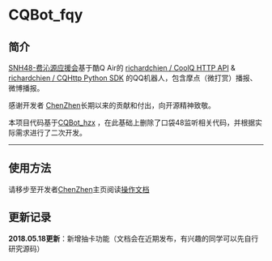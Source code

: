 # CQBot_fqy

## 简介

[SNH48-费沁源应援会](https://weibo.com/u/5577610720?topnav=1&wvr=6&topsug=1)基于酷Q Air的 [richardchien / CoolQ HTTP API](https://github.com/richardchien/coolq-http-api)  & [richardchien / CQHttp Python SDK](https://github.com/richardchien/cqhttp-python-sdk) 的QQ机器人，包含摩点（微打赏）播报、微博播报。

感谢开发者 [ChenZhen](https://github.com/chinshin)长期以来的贡献和付出，向开源精神致敬。

本项目代码基于[CQBot_hzx](https://github.com/chinshin/CQBot_hzx) ，在此基础上删除了口袋48监听相关代码，并根据实际需求进行了二次开发。


------

## 使用方法
请移步至开发者[ChenZhen](https://github.com/chinshin)主页阅读[操作文档](https://github.com/chinshin/CQBot_hzx/blob/master/README.md)

## 更新记录
**2018.05.18更新**：新增抽卡功能（文档会在近期发布，有兴趣的同学可以先自行研究源码）
